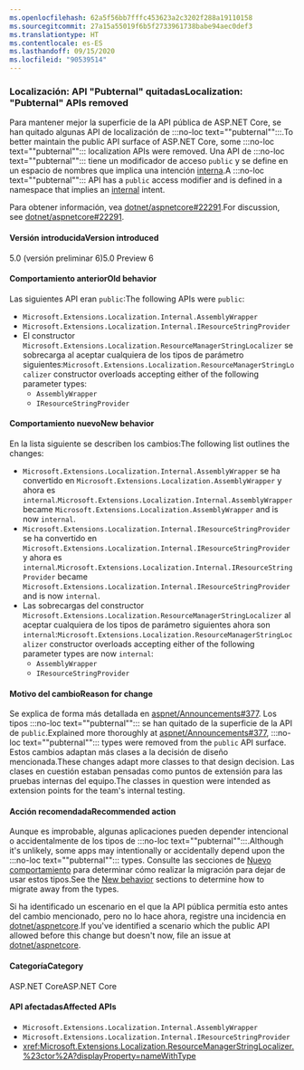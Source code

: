 ```yaml
---
ms.openlocfilehash: 62a5f56bb7fffc453623a2c3202f288a19110158
ms.sourcegitcommit: 27a15a55019f6b5f2733961738babe94aec0def3
ms.translationtype: HT
ms.contentlocale: es-ES
ms.lasthandoff: 09/15/2020
ms.locfileid: "90539514"
---
```

### <a name="localization-pubternal-apis-removed"></a><span data-ttu-id="abdcb-101">Localización: API "Pubternal" quitadas</span><span class="sxs-lookup"><span data-stu-id="abdcb-101">Localization: "Pubternal" APIs removed</span></span>

<span data-ttu-id="abdcb-102">Para mantener mejor la superficie de la API pública de ASP.NET Core, se han quitado algunas API de localización de :::no-loc text="\"pubternal\"":::.</span><span class="sxs-lookup"><span data-stu-id="abdcb-102">To better maintain the public API surface of ASP.NET Core, some :::no-loc text="\"pubternal\""::: localization APIs were removed.</span></span> <span data-ttu-id="abdcb-103">Una API de :::no-loc text="\"pubternal\""::: tiene un modificador de acceso `public` y se define en un espacio de nombres que implica una intención [interna](../../../../docs/csharp/language-reference/keywords/internal.md).</span><span class="sxs-lookup"><span data-stu-id="abdcb-103">A :::no-loc text="\"pubternal\""::: API has a `public` access modifier and is defined in a namespace that implies an [internal](../../../../docs/csharp/language-reference/keywords/internal.md) intent.</span></span>

<span data-ttu-id="abdcb-104">Para obtener información, vea [dotnet/aspnetcore#22291](https://github.com/dotnet/aspnetcore/issues/22291).</span><span class="sxs-lookup"><span data-stu-id="abdcb-104">For discussion, see [dotnet/aspnetcore#22291](https://github.com/dotnet/aspnetcore/issues/22291).</span></span>

#### <a name="version-introduced"></a><span data-ttu-id="abdcb-105">Versión introducida</span><span class="sxs-lookup"><span data-stu-id="abdcb-105">Version introduced</span></span>

<span data-ttu-id="abdcb-106">5.0 (versión preliminar 6)</span><span class="sxs-lookup"><span data-stu-id="abdcb-106">5.0 Preview 6</span></span>

#### <a name="old-behavior"></a><span data-ttu-id="abdcb-107">Comportamiento anterior</span><span class="sxs-lookup"><span data-stu-id="abdcb-107">Old behavior</span></span>

<span data-ttu-id="abdcb-108">Las siguientes API eran `public`:</span><span class="sxs-lookup"><span data-stu-id="abdcb-108">The following APIs were `public`:</span></span>

- `Microsoft.Extensions.Localization.Internal.AssemblyWrapper`
- `Microsoft.Extensions.Localization.Internal.IResourceStringProvider`
- <span data-ttu-id="abdcb-109">El constructor `Microsoft.Extensions.Localization.ResourceManagerStringLocalizer` se sobrecarga al aceptar cualquiera de los tipos de parámetro siguientes:</span><span class="sxs-lookup"><span data-stu-id="abdcb-109">`Microsoft.Extensions.Localization.ResourceManagerStringLocalizer` constructor overloads accepting either of the following parameter types:</span></span>
  - `AssemblyWrapper`
  - `IResourceStringProvider`

#### <a name="new-behavior"></a><span data-ttu-id="abdcb-110">Comportamiento nuevo</span><span class="sxs-lookup"><span data-stu-id="abdcb-110">New behavior</span></span>

<span data-ttu-id="abdcb-111">En la lista siguiente se describen los cambios:</span><span class="sxs-lookup"><span data-stu-id="abdcb-111">The following list outlines the changes:</span></span>

- <span data-ttu-id="abdcb-112">`Microsoft.Extensions.Localization.Internal.AssemblyWrapper` se ha convertido en `Microsoft.Extensions.Localization.AssemblyWrapper` y ahora es `internal`.</span><span class="sxs-lookup"><span data-stu-id="abdcb-112">`Microsoft.Extensions.Localization.Internal.AssemblyWrapper` became `Microsoft.Extensions.Localization.AssemblyWrapper` and is now `internal`.</span></span>
- <span data-ttu-id="abdcb-113">`Microsoft.Extensions.Localization.Internal.IResourceStringProvider` se ha convertido en `Microsoft.Extensions.Localization.Internal.IResourceStringProvider` y ahora es `internal`.</span><span class="sxs-lookup"><span data-stu-id="abdcb-113">`Microsoft.Extensions.Localization.Internal.IResourceStringProvider` became `Microsoft.Extensions.Localization.Internal.IResourceStringProvider` and is now `internal`.</span></span>
- <span data-ttu-id="abdcb-114">Las sobrecargas del constructor `Microsoft.Extensions.Localization.ResourceManagerStringLocalizer` al aceptar cualquiera de los tipos de parámetro siguientes ahora son `internal`:</span><span class="sxs-lookup"><span data-stu-id="abdcb-114">`Microsoft.Extensions.Localization.ResourceManagerStringLocalizer` constructor overloads accepting either of the following parameter types are now `internal`:</span></span>
  - `AssemblyWrapper`
  - `IResourceStringProvider`

#### <a name="reason-for-change"></a><span data-ttu-id="abdcb-115">Motivo del cambio</span><span class="sxs-lookup"><span data-stu-id="abdcb-115">Reason for change</span></span>

<span data-ttu-id="abdcb-116">Se explica de forma más detallada en [aspnet/Announcements#377](https://github.com/aspnet/Announcements/issues/377#issue-473651882). Los tipos :::no-loc text="\"pubternal\""::: se han quitado de la superficie de la API de `public`.</span><span class="sxs-lookup"><span data-stu-id="abdcb-116">Explained more thoroughly at [aspnet/Announcements#377](https://github.com/aspnet/Announcements/issues/377#issue-473651882), :::no-loc text="\"pubternal\""::: types were removed from the `public` API surface.</span></span> <span data-ttu-id="abdcb-117">Estos cambios adaptan más clases a la decisión de diseño mencionada.</span><span class="sxs-lookup"><span data-stu-id="abdcb-117">These changes adapt more classes to that design decision.</span></span> <span data-ttu-id="abdcb-118">Las clases en cuestión estaban pensadas como puntos de extensión para las pruebas internas del equipo.</span><span class="sxs-lookup"><span data-stu-id="abdcb-118">The classes in question were intended as extension points for the team's internal testing.</span></span>

#### <a name="recommended-action"></a><span data-ttu-id="abdcb-119">Acción recomendada</span><span class="sxs-lookup"><span data-stu-id="abdcb-119">Recommended action</span></span>

<span data-ttu-id="abdcb-120">Aunque es improbable, algunas aplicaciones pueden depender intencional o accidentalmente de los tipos de :::no-loc text="\"pubternal\"":::.</span><span class="sxs-lookup"><span data-stu-id="abdcb-120">Although it's unlikely, some apps may intentionally or accidentally depend upon the :::no-loc text="\"pubternal\""::: types.</span></span> <span data-ttu-id="abdcb-121">Consulte las secciones de [Nuevo comportamiento](#new-behavior) para determinar cómo realizar la migración para dejar de usar estos tipos.</span><span class="sxs-lookup"><span data-stu-id="abdcb-121">See the [New behavior](#new-behavior) sections to determine how to migrate away from the types.</span></span>

<span data-ttu-id="abdcb-122">Si ha identificado un escenario en el que la API pública permitía esto antes del cambio mencionado, pero no lo hace ahora, registre una incidencia en [dotnet/aspnetcore](https://github.com/dotnet/aspnetcore/issues).</span><span class="sxs-lookup"><span data-stu-id="abdcb-122">If you've identified a scenario which the public API allowed before this change but doesn't now, file an issue at [dotnet/aspnetcore](https://github.com/dotnet/aspnetcore/issues).</span></span>

#### <a name="category"></a><span data-ttu-id="abdcb-123">Categoría</span><span class="sxs-lookup"><span data-stu-id="abdcb-123">Category</span></span>

<span data-ttu-id="abdcb-124">ASP.NET Core</span><span class="sxs-lookup"><span data-stu-id="abdcb-124">ASP.NET Core</span></span>

#### <a name="affected-apis"></a><span data-ttu-id="abdcb-125">API afectadas</span><span class="sxs-lookup"><span data-stu-id="abdcb-125">Affected APIs</span></span>

- `Microsoft.Extensions.Localization.Internal.AssemblyWrapper`
- `Microsoft.Extensions.Localization.Internal.IResourceStringProvider`
- <xref:Microsoft.Extensions.Localization.ResourceManagerStringLocalizer.%23ctor%2A?displayProperty=nameWithType>

<!--

#### Affected APIs

- `T:Microsoft.Extensions.Localization.Internal.AssemblyWrapper`
- `T:Microsoft.Extensions.Localization.Internal.IResourceStringProvider`
- `Overload:Microsoft.Extensions.Localization.ResourceManagerStringLocalizer.#ctor`

-->
